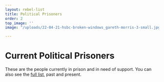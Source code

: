 ```yaml
---
layout: rebel-list
title: Political Prisoners
order: 2
top_image: ''
image: "/uploads/22-04-21-hsbc-broken-windows_gareth-morris-3-small.jpg"

---
```

# Current Political Prisoners

These are the people currently in prison and in need of support. You can also see the [full list](all), past and present.